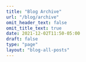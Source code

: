 ```yaml
---
title: "Blog Archive"
url: "/blog/archive"
omit_header_text: false
omit_title_text: true
date: 2021-12-02T11:50-05:00
draft: false
type: "page"
layout: "blog-all-posts"
---
```

